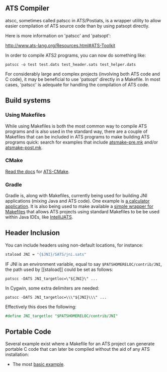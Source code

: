 ## ATS Compiler
atscc, sometimes called patscc in ATS/Postiats, is a wrapper utility to allow easier compilation of ATS source code than by using patsopt directly.

Here is more information on 'patscc' and 'patsopt':

http://www.ats-lang.org/Resources.html#ATS-Toolkit

In order to compile ATS2 programs, you can now do
something like:

```
patscc -o test test.dats test_header.sats test_helper.dats
```

For considerably large and complex projects (involving both ATS code and C code), it may be beneficial to use 'patsopt' directly in a Makefile. In most cases, 'patscc' is adequate for handling the compilation of ATS code.


## Build systems

### Using Makefiles

While using Makefiles is both the most common way to compile ATS programs and is also used in the standard way, there are a couple of Makefiles that can be included in ATS programs to make building ATS programs quick: search for examples that include [atsmake-pre.mk](../../tree/master/share/atsmake-pre.mk) and/or [atsmake-post.mk](../../tree/master/share/atsmake-post.mk).

### CMake
[Read the docs](https://ats-cmake-documentaition.readthedocs.org/en/latest/index.html) for [ATS-CMake](https://github.com/steinwaywhw/ATS-CMake).

### Gradle

Gradle is, along with Makefiles, currently being used for building JNI applications (mixing Java and ATS code). One example is [a calculator application](https://github.com/bbarker/BIBCalc). It is also being used to make available a [simple wrapper for Makefiles](https://gist.github.com/bbarker/c73ecf257bca966c1efd) that allows ATS projects using standard Makefiles to be be used within Java IDEs, like [IntelliJATS](https://github.com/bbarker/IntelliJATS).

## Header Inclusion

You can include headers using non-default locations, for instance:

```ocaml
staload JNI = "{$JNI}/SATS/jni.sats"
```

IF JNI is an environment variable, equal to say `$PATSHOMERELOC/contrib/JNI`, the path used by [[staload]] could be set as follows:

```
patscc -DATS JNI_targetloc=\"${JNI}\" ...
```

In Cygwin, some extra delimiters are needed:

```
patscc -DATS JNI_targetloc=\\\"${JNI}\\\" ...
```


Effectively this does the following:

```ocaml
#define JNI_targetloc "$PATSHOMERELOC/contrib/JNI"
```

## Portable Code

Several example exist where a Makefile for an ATS project can generate portable C code that can later be compiled without the aid of any ATS installation:

* The most [basic example](../../tree/master/doc/EXAMPLE/PORTABLE).